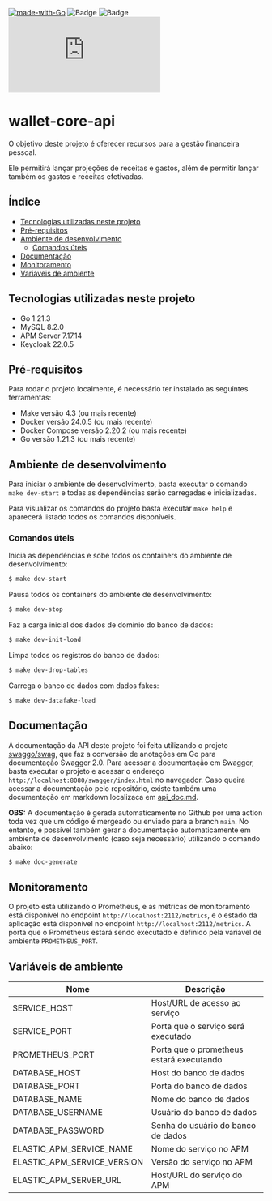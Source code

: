 [![made-with-Go](https://img.shields.io/badge/Made%20with-Go-1f425f.svg)](https://go.dev/) ![Badge](https://img.shields.io/static/v1?label=Go&message=1.21.3&color=00ADD8&style=flat&logo=Go) ![Badge](https://img.shields.io/static/v1?label=MySQL&message=8.2.0&color=4479A1&style=flat&logo=MySQL) [![Github tag](https://badgen.net/github/tag/Naereen/Strapdown.js)](https://github.com/ruanlas/wallet-core-api/tags/)

# wallet-core-api

O objetivo deste projeto é oferecer recursos para a gestão financeira pessoal.

Ele permitirá lançar projeções de receitas e gastos, além de permitir lançar também os gastos e receitas efetivadas.

## Índice
<!--ts-->
   * [Tecnologias utilizadas neste projeto](#tecnologias-utilizadas-neste-projeto)
   * [Pré-requisitos](#pré-requisitos)
   * [Ambiente de desenvolvimento](#ambiente-de-desenvolvimento)
      * [Comandos úteis](#comandos-úteis)
   * [Documentação](#documentação)
   * [Monitoramento](#monitoramento)
   * [Variáveis de ambiente](#variáveis-de-ambiente)
<!--te-->

## Tecnologias utilizadas neste projeto
 - Go 1.21.3
 - MySQL 8.2.0
 - APM Server 7.17.14
 - Keycloak 22.0.5

## Pré-requisitos

Para rodar o projeto localmente, é necessário ter instalado as seguintes ferramentas:
- Make versão 4.3 (ou mais recente)
- Docker versão 24.0.5 (ou mais recente)
- Docker Compose versão 2.20.2 (ou mais recente)
- Go versão 1.21.3 (ou mais recente)

## Ambiente de desenvolvimento

Para iniciar o ambiente de desenvolvimento, basta executar o comando `make dev-start` e todas as dependências serão carregadas e inicializadas.

Para visualizar os comandos do projeto basta executar `make help` e aparecerá listado todos os comandos disponíveis.

### Comandos úteis
Inicia as dependências e sobe todos os containers do ambiente de desenvolvimento:
```bash
$ make dev-start
```
Pausa todos os containers do ambiente de desenvolvimento:
```bash
$ make dev-stop
```
Faz a carga inicial dos dados de domínio do banco de dados:
```bash
$ make dev-init-load
```
Limpa todos os registros do banco de dados:
```bash
$ make dev-drop-tables
```
Carrega o banco de dados com dados fakes:
```bash
$ make dev-datafake-load
```
## Documentação
A documentação da API deste projeto foi feita utilizando o projeto [swaggo/swag](https://github.com/swaggo/swag), que faz a conversão de anotações em Go para documentação Swagger 2.0. 
Para acessar a documentação em Swagger, basta executar o projeto e acessar o endereço `http://localhost:8080/swagger/index.html` no navegador. 
Caso queira acessar a documentação pelo repositório, existe também uma documentação em markdown localizaca em [api_doc.md](api_doc.md).

**OBS:** A documentação é gerada automaticamente no Github por uma action toda vez que um código é mergeado ou enviado para a branch `main`. No entanto, é possível também gerar a documentação automaticamente em ambiente de desenvolvimento (caso seja necessário) utilizando o comando abaixo:
```bash
$ make doc-generate
```

## Monitoramento
O projeto está utilizando o Prometheus, e as métricas de monitoramento está disponível no endpoint `http://localhost:2112/metrics`, e o estado da aplicação está disponível no endpoint `http://localhost:2112/metrics`. A porta que o Prometheus estará sendo executado é definido pela variável de ambiente `PROMETHEUS_PORT`.

## Variáveis de ambiente
|  Nome |  Descrição |
|---|---|
| SERVICE_HOST  | Host/URL de acesso ao serviço  |
| SERVICE_PORT  | Porta que o serviço será executado |
| PROMETHEUS_PORT  | Porta que o prometheus estará executando  |
| DATABASE_HOST  | Host do banco de dados  |
| DATABASE_PORT  | Porta do banco de dados  |
| DATABASE_NAME  | Nome do banco de dados  |
| DATABASE_USERNAME  | Usuário do banco de dados  |
| DATABASE_PASSWORD  | Senha do usuário do banco de dados  |
| ELASTIC_APM_SERVICE_NAME  | Nome do serviço no APM  |
| ELASTIC_APM_SERVICE_VERSION  | Versão do serviço no APM  |
| ELASTIC_APM_SERVER_URL  | Host/URL do serviço do APM  |

